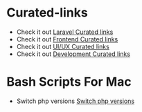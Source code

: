 # Curated-links
- Check it out [Laravel Curated links](https://github.com/yashbarot/curated-links/blob/master/laravel.md)
- Check it out [Frontend Curated links](https://github.com/yashbarot/curated-links/blob/master/frontend.md)
- Check it out [UI/UX Curated links](https://github.com/yashbarot/curated-links/blob/master/ui-ux.md)
- Check it out [Development Curated links](https://github.com/webelightdev/curated-links/blob/master/development.md)

# Bash Scripts For Mac
- Switch php versions [Switch php versions](https://github.com/yashbarot/curated-links/blob/master/switch-php-versions.md)
